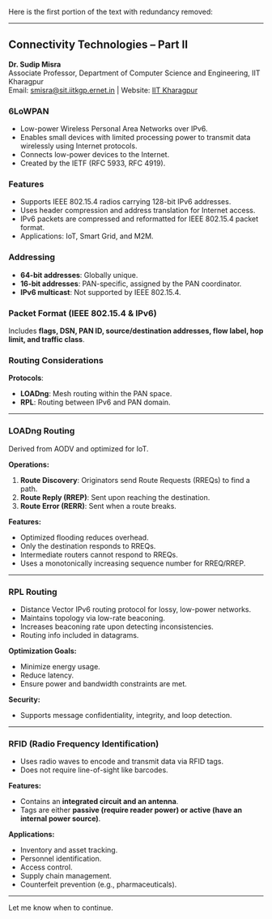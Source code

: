 Here is the first portion of the text with redundancy removed:  

---

## **Connectivity Technologies – Part II**  
**Dr. Sudip Misra**  
Associate Professor, Department of Computer Science and Engineering, IIT Kharagpur  
Email: smisra@sit.iitkgp.ernet.in | Website: [IIT Kharagpur](http://cse.iitkgp.ac.in/~smisra/)  

### **6LoWPAN**  
- Low-power Wireless Personal Area Networks over IPv6.  
- Enables small devices with limited processing power to transmit data wirelessly using Internet protocols.  
- Connects low-power devices to the Internet.  
- Created by the IETF (RFC 5933, RFC 4919).  

### **Features**  
- Supports IEEE 802.15.4 radios carrying 128-bit IPv6 addresses.  
- Uses header compression and address translation for Internet access.  
- IPv6 packets are compressed and reformatted for IEEE 802.15.4 packet format.  
- Applications: IoT, Smart Grid, and M2M.  

### **Addressing**  
- **64-bit addresses**: Globally unique.  
- **16-bit addresses**: PAN-specific, assigned by the PAN coordinator.  
- **IPv6 multicast**: Not supported by IEEE 802.15.4.  

### **Packet Format (IEEE 802.15.4 & IPv6)**  
Includes **flags, DSN, PAN ID, source/destination addresses, flow label, hop limit, and traffic class**.  

### **Routing Considerations**  
**Protocols**:  
- **LOADng**: Mesh routing within the PAN space.  
- **RPL**: Routing between IPv6 and PAN domain.  

---

### **LOADng Routing**  
Derived from AODV and optimized for IoT.  

**Operations:**  
1. **Route Discovery**: Originators send Route Requests (RREQs) to find a path.  
2. **Route Reply (RREP)**: Sent upon reaching the destination.  
3. **Route Error (RERR)**: Sent when a route breaks.  

**Features:**  
- Optimized flooding reduces overhead.  
- Only the destination responds to RREQs.  
- Intermediate routers cannot respond to RREQs.  
- Uses a monotonically increasing sequence number for RREQ/RREP.  

---

### **RPL Routing**  
- Distance Vector IPv6 routing protocol for lossy, low-power networks.  
- Maintains topology via low-rate beaconing.  
- Increases beaconing rate upon detecting inconsistencies.  
- Routing info included in datagrams.  

**Optimization Goals:**  
- Minimize energy usage.  
- Reduce latency.  
- Ensure power and bandwidth constraints are met.  

**Security:**  
- Supports message confidentiality, integrity, and loop detection.  

---

### **RFID (Radio Frequency Identification)**  
- Uses radio waves to encode and transmit data via RFID tags.  
- Does not require line-of-sight like barcodes.  

**Features:**  
- Contains an **integrated circuit and an antenna**.  
- Tags are either **passive (require reader power) or active (have an internal power source)**.  

**Applications:**  
- Inventory and asset tracking.  
- Personnel identification.  
- Access control.  
- Supply chain management.  
- Counterfeit prevention (e.g., pharmaceuticals).  

---

Let me know when to continue.
